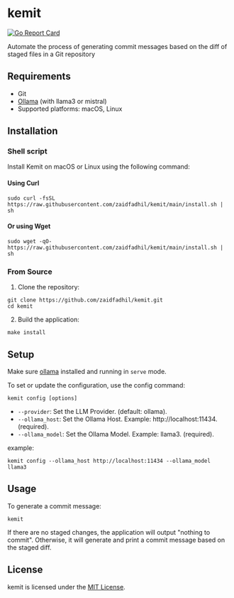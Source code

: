 # kemit
[![Go Report Card](https://goreportcard.com/badge/github.com/zaidfadhil/kemit)](https://goreportcard.com/report/github.com/zaidfadhil/kemit)

Automate the process of generating commit messages based on the diff of staged files in a Git repository

## Requirements
- Git
- [Ollama](https://ollama.com) (with llama3 or mistral)
- Supported platforms: macOS, Linux

## Installation

### Shell script

Install Kemit on macOS or Linux using the following command:

#### Using Curl

```shell
sudo curl -fsSL https://raw.githubusercontent.com/zaidfadhil/kemit/main/install.sh | sh
```

#### Or using Wget

```shell
sudo wget -qO- https://raw.githubusercontent.com/zaidfadhil/kemit/main/install.sh | sh
```

<!-- ### Using Homebrew -->
<!-- Install Kemit on macOS using Homebrew: -->
<!---->
<!-- ```shell -->
<!-- brew install kemit -->
<!-- ``` -->

### From Source

1. Clone the repository:
```shell
git clone https://github.com/zaidfadhil/kemit.git
cd kemit
```

2. Build the application:
```shell
make install
```

## Setup
Make sure [ollama](https://ollama.com) installed and running in `serve` mode.

To set or update the configuration, use the config command:

```shell
kemit config [options]
```
- `--provider`: Set the LLM Provider. (default: ollama).
- `--ollama_host`: Set the Ollama Host. Example: http://localhost:11434. (required).
- `--ollama_model`: Set the Ollama Model. Example: llama3. (required).

example:
```shell
kemit config --ollama_host http://localhost:11434 --ollama_model llama3
```

## Usage

To generate a commit message:

```shell
kemit
```

If there are no staged changes, the application will output "nothing to commit". Otherwise, it will generate and print a commit message based on the staged diff.

## License
kemit is licensed under the [MIT License](https://github.com/zaidfadhil/kemit/blob/master/LICENSE).
